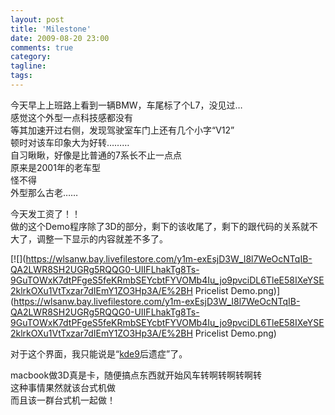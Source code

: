 ```yaml
---
layout: post
title: 'Milestone'
date: 2009-08-20 23:00
comments: true
category: 
tagline: 
tags:
---
```

    

今天早上上班路上看到一辆BMW，车尾标了个L7，没见过…  
感觉这个外型一点科技感都没有  
等其加速开过右侧，发现驾驶室车门上还有几个小字“V12”  
顿时对该车印象大为好转………  
自习瞅瞅，好像是比普通的7系长不止一点点  
原来是2001年的老车型  
怪不得  
外型那么古老……  
  
  
今天发工资了！！  
做的这个Demo程序除了3D的部分，剩下的该收尾了，剩下的跟代码的关系就不大了，调整一下显示的内容就差不多了。  
  
[![](https://wlsanw.bay.livefilestore.com/y1m-exEsjD3W_I8l7WeOcNTqIB-QA2LWR8SH2UGRg5RQQG0-UIIFLhakTg8Ts-9GuTOWxK7dtPFgeS5feKRmbSEYcbtFYVOMb4Iu_jo9pvciDL6TleE58IXeYSE2klrkOXu1VtTxzar7dIEmY1ZO3Hp3A/E%2BH Pricelist Demo.png)](https://wlsanw.bay.livefilestore.com/y1m-exEsjD3W_I8l7WeOcNTqIB-QA2LWR8SH2UGRg5RQQG0-UIIFLhakTg8Ts-9GuTOWxK7dtPFgeS5feKRmbSEYcbtFYVOMb4Iu_jo9pvciDL6TleE58IXeYSE2klrkOXu1VtTxzar7dIEmY1ZO3Hp3A/E%2BH Pricelist Demo.png)  
  
对于这个界面，我只能说是“[kde9](http://code.google.com/p/ca-simulator/)后遗症”了。  
  
macbook做3D真是卡，随便搞点东西就开始风车转啊转啊转啊转  
这种事情果然就该台式机做  
而且该一群台式机一起做！  
  


